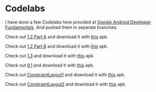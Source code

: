 # Codelabs

I have done a few Codelabs here provided at [Google Android Developer Fundamentals](https://developer.android.com/courses/fundamentals-training/overview-v2). And pushed them in separate branches.



Check out [1.2 Part A](https://github.com/shrutiisharma/Codelabs/tree/1.2-PartA) and download it with [this](https://github.com/shrutiisharma/Codelabs/releases/download/1.2PartA/app-debug.apk) apk.



Check out [1.2 Part B](https://github.com/shrutiisharma/Codelabs/tree/1.2-PartB) and download it with [this](https://github.com/shrutiisharma/Codelabs/releases/download/1.2PartB/app-debug.apk) apk.



Check out [1.3](https://github.com/shrutiisharma/Codelabs/tree/1.3) and download it with [this](https://github.com/shrutiisharma/Codelabs/releases/download/1.3/app-debug.apk) apk.



Check out [9.1](https://github.com/shrutiisharma/Codelabs/tree/9.1) and download it with [this](https://github.com/shrutiisharma/Codelabs/releases/download/9.1/app-debug.apk) apk.



Check out [ConstraintLayout1](https://github.com/shrutiisharma/Codelabs/tree/constraintLayout1) and download it with [this](https://github.com/shrutiisharma/Codelabs/releases/download/constraintLayout1/app-debug.apk) apk.



Check out [ConstraintLayout2](https://github.com/shrutiisharma/Codelabs/tree/constraintLayout2) and download it with [this](https://github.com/shrutiisharma/Codelabs/releases/download/constraintLayout2/app-debug.apk) apk.

